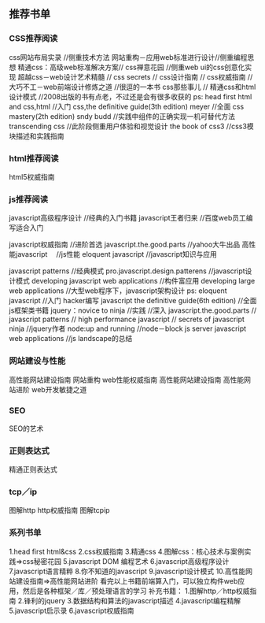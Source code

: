 ## 推荐书单
### CSS推荐阅读
  css网站布局实录            //侧重技术方法
  网站重构－应用web标准进行设计//侧重编程思想
  精通css：高级web标准解决方案//
  css禅意花园              //侧重web ui的css创意化实现
  超越css－web设计艺术精髓   //
  css secrets     //
  css设计指南       //
  css权威指南       //
  大巧不工－web前端设计修炼之道 //很逗的一本书
  css那些事儿       //
  精通css和html设计模式 //2008出版的书有点老，不过还是会有很多收获的
  ps:
  head first html and css,html //入门
  css,the definitive guide(3th edition) meyer //全面
  css mastery(2th edition) sndy budd //实践中组件的正确实现一机可替代方法
  transcending css   //此阶段侧重用户体验和视觉设计
  the book of css3 //css3模块描述和实践指南


### html推荐阅读
  html5权威指南


### js推荐阅读
  javascript高级程序设计    //经典的入门书籍
  javascript王者归来        //百度web员工编写适合入门

  javascript权威指南        //进阶首选
  javascript.the.good.parts //yahoo大牛出品
  高性能javascript       　//js性能
  eloquent javascript     //javascript知识与应用

  javascript patterns      //经典模式
  pro.javascript.design.patterens //javascript设计模式
  developing javascript web applications //构件富应用
  developing large web applications   //大型web程序下，javascript架构设计
  ps:
  eloquent javascript //入门 hacker编写
  javascript the definitive guide(6th edition)  //全面
  js框架类书籍 jquery：novice to ninja //实践
  //深入
  javascript.the.good.parts //
  javascript patterns       //
  high performance javascript   //
  secrets of javascript ninja //jquery作者
  node:up and running //node－block js server
  javascript web  applications //js landscape的总结


### 网站建设与性能
  高性能网站建设指南
  网站重构
  web性能权威指南
  高性能网站建设指南
  高性能网站进阶
  web开发敏捷之道

### SEO
  SEO的艺术
### 正则表达式
  精通正则表达式
### tcp／ip
  图解http
  http权威指南
  图解tcpip

### 系列书单
  1.head first html&css
  2.css权威指南
  3.精通css
  4.图解css：核心技术与案例实践=>css秘密花园
  5.javascript DOM 编程艺术
  6.javascript高级程序设计
  7.javascript语言精粹
  8.你不知道的javascript
  9.javascript设计模式
  10.高性能网站建设指南=>高性能网站进阶
  看完以上书籍前端算入门，可以独立构件web应用，然后是各种框架／库／预处理语言的学习
  补充书籍：
  1.图解http／http权威指南
  2.锋利的jquery
  3.数据结构和算法的javascript描述
  4.javascript编程精解
  5.javascript启示录
  6.javascript权威指南
